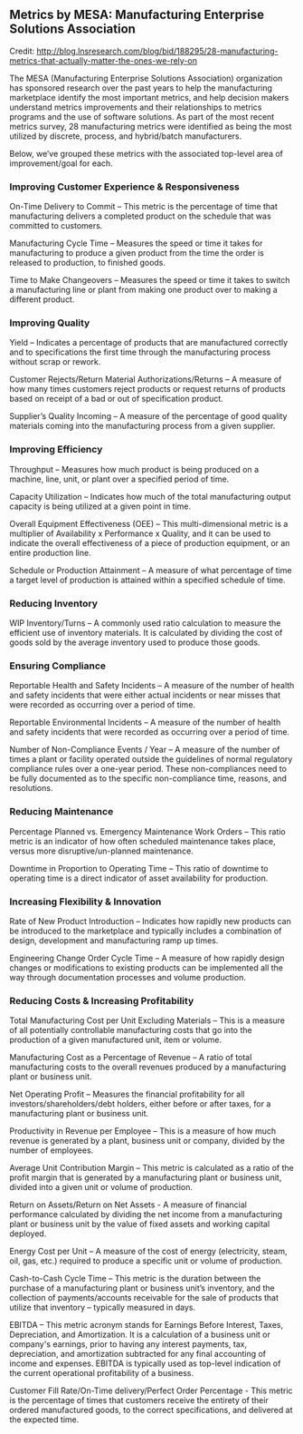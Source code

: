## Metrics by MESA: Manufacturing Enterprise Solutions Association

Credit: http://blog.lnsresearch.com/blog/bid/188295/28-manufacturing-metrics-that-actually-matter-the-ones-we-rely-on

The MESA (Manufacturing Enterprise Solutions Association) organization has sponsored research over the past years to help the manufacturing marketplace identify the most important metrics, and help decision makers understand metrics improvements and their relationships to metrics programs and the use of software solutions. As part of the most recent metrics survey, 28 manufacturing metrics were identified as being the most utilized by discrete, process, and hybrid/batch manufacturers.

Below, we’ve grouped these metrics with the associated top-level area of improvement/goal for each.


### Improving Customer Experience & Responsiveness

On-Time Delivery to Commit – This metric is the percentage of time that manufacturing delivers a completed product on the schedule that was committed to customers.

Manufacturing Cycle Time –  Measures the speed or time it takes for manufacturing to produce a given product from the time the order is released to production, to finished goods.

Time to Make Changeovers – Measures the speed or time it takes to switch a manufacturing line or plant from making one product over to making a different product.


### Improving Quality

Yield – Indicates a percentage of products that are manufactured correctly and to specifications the first time through the manufacturing process without scrap or rework.

Customer Rejects/Return Material Authorizations/Returns – A measure of how many times customers reject products or request returns of products based on receipt of a bad or out of specification product.

Supplier’s Quality Incoming – A measure of the percentage of good quality materials coming into the manufacturing process from a given supplier.


### Improving Efficiency

Throughput – Measures how much product is being produced on a machine, line, unit, or plant over a specified period of time.

Capacity Utilization – Indicates how much of the total manufacturing output capacity is being utilized at a given point in time.

Overall Equipment Effectiveness (OEE) – This multi-dimensional metric is a multiplier of Availability x Performance x Quality, and it can be used to indicate the overall effectiveness of a piece of production equipment, or an entire production line.

Schedule or Production Attainment – A measure of what percentage of time a target level of production is attained within a specified schedule of time.


### Reducing Inventory

WIP Inventory/Turns – A commonly used ratio calculation to measure the efficient use of inventory materials. It is calculated by dividing the cost of goods sold by the average inventory used to produce those goods.


### Ensuring Compliance

Reportable Health and Safety Incidents – A measure of the number of health and safety incidents that were either actual incidents or near misses that were recorded as occurring over a period of time.

Reportable Environmental Incidents – A measure of the number of health and safety incidents that were recorded as occurring over a period of time.

Number of Non-Compliance Events / Year – A measure of the number of times a plant or facility operated outside the guidelines of normal regulatory compliance rules over a one-year period. These non-compliances need to be fully documented as to the specific non-compliance time, reasons, and resolutions.


### Reducing Maintenance

Percentage Planned vs. Emergency Maintenance Work Orders – This ratio metric is an indicator of how often scheduled maintenance takes place, versus more disruptive/un-planned maintenance.

Downtime in Proportion to Operating Time – This ratio of downtime to operating time is a direct indicator of asset availability for production.


### Increasing Flexibility & Innovation

Rate of New Product Introduction –  Indicates how rapidly new products can be introduced to the marketplace and typically includes a combination of design, development and manufacturing ramp up times.

Engineering Change Order Cycle Time – A measure of how rapidly design changes or modifications to existing products can be implemented all the way through documentation processes and volume production.


### Reducing Costs & Increasing Profitability

Total Manufacturing Cost per Unit Excluding Materials – This is a measure of all potentially controllable manufacturing costs that go into the production of a given manufactured unit, item or volume.

Manufacturing Cost as a Percentage of Revenue – A ratio of total manufacturing costs to the overall revenues produced by a manufacturing plant or business unit.

Net Operating Profit – Measures the financial profitability for all investors/shareholders/debt holders, either before or after taxes, for a manufacturing plant or business unit.

Productivity in Revenue per Employee – This is a measure of how much revenue is generated by a plant, business unit or company, divided by the number of employees.

Average Unit Contribution Margin – This metric is calculated as a ratio of the profit margin that is generated by a manufacturing plant or business unit, divided into a given unit or volume of production.

Return on Assets/Return on Net Assets - A measure of financial performance calculated by dividing the net income from a manufacturing plant or business unit by the value of fixed assets and working capital deployed.

Energy Cost per Unit – A measure of the cost of energy (electricity, steam, oil, gas, etc.) required to produce a specific unit or volume of production.

Cash-to-Cash Cycle Time – This metric is the duration between the purchase of a manufacturing plant or business unit’s inventory, and the collection of payments/accounts receivable for the sale of products that utilize that inventory – typically measured in days.

EBITDA – This metric acronym stands for Earnings Before Interest, Taxes, Depreciation, and Amortization. It is a calculation of a business unit or company's earnings, prior to having any interest payments, tax, depreciation, and amortization subtracted for any final accounting of income and expenses. EBITDA is typically used as top-level indication of the current operational profitability of a business.

Customer Fill Rate/On-Time delivery/Perfect Order Percentage - This metric is the percentage of times that customers receive the entirety of their ordered manufactured goods, to the correct specifications, and delivered at the expected time.
